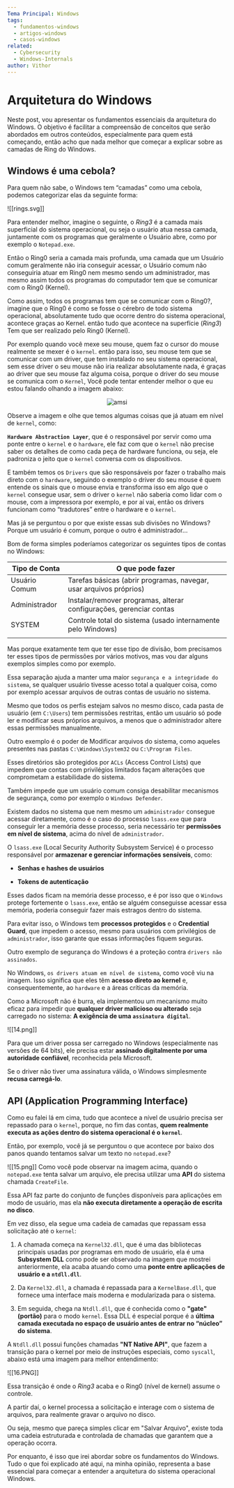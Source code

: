 ```yaml
---
Tema Principal: Windows
tags:
  - fundamentos-windows
  - artigos-windows
  - casos-windows
related:
  - Cybersecurity
  - Windows-Internals
author: Vithor
---
```

# Arquitetura do Windows

Neste post, vou apresentar os fundamentos essenciais da arquitetura do Windows. O objetivo é facilitar a compreensão de conceitos que serão abordados em outros conteúdos, especialmente para quem está começando, então acho que nada melhor que começar a explicar sobre as camadas de Ring do Windows.
## Windows é uma cebola?

Para quem não sabe, o Windows tem “camadas” como uma cebola, podemos categorizar elas da seguinte forma:

![[rings.svg]]

Para entender melhor, imagine o seguinte, o *Ring3* é a camada mais superficial do sistema operacional, ou seja o usuário atua nessa camada, juntamente com os programas que geralmente o Usuário abre, como por exemplo o ``Notepad.exe``.

Então o Ring0 seria a camada mais profunda, uma camada que um Usuário comum geralmente não iria conseguir acessar, o Usuário comum não conseguiria atuar em Ring0 nem mesmo sendo um administrador, mas mesmo assim todos os programas do computador tem que se comunicar com o Ring0 (Kernel).

Como assim, todos os programas tem que se comunicar com o Ring0?, imagine que o Ring0 é como se fosse o cérebro de todo sistema operacional, absolutamente tudo que ocorre dentro do sistema operacional, acontece graças ao Kernel. então tudo que acontece na superfície (*Ring3*) Tem que ser realizado pelo Ring0 (Kernel).

Por exemplo quando você mexe seu mouse, quem faz o cursor do mouse realmente se mexer é o ``kernel``. então para isso, seu mouse tem que se comunicar com um driver, que tem instalado no seu sistema operacional, sem esse driver o seu mouse não iria realizar absolutamente nada, é graças ao driver que seu mouse faz alguma coisa, porque o driver do seu mouse se comunica com o ``Kernel``, Você pode tentar entender melhor o que eu estou falando olhando a imagem abaixo:

<div align=center>
  <img alt="amsi" src="13.png">
</div>

Observe a imagem e olhe que temos algumas coisas que já atuam em nível de ``kernel``, como:

**`Hardware Abstraction Layer`**, que é o responsável por servir como uma ponte entre o ``kernel`` e o ``hardware``, ele faz com que o ``kernel`` não precise saber os detalhes de como cada peça de hardware funciona, ou seja, ele padroniza o jeito que o ``kernel`` conversa com os dispositivos.

E também temos os ``Drivers`` que são responsáveis por fazer o trabalho mais direto com o ``hardware``, seguindo o exemplo o driver do seu mouse é quem entende os sinais que o mouse envia e transforma isso em algo que o ``kernel`` consegue usar, sem o driver o ``kernel`` não saberia como lidar com o mouse, com a impressora por exemplo, e por aí vai, então os drivers funcionam como “tradutores” entre o hardware e o ``kernel``.

Mas já se perguntou o por que existe essas sub divisões no Windows? Porque um usuário é comum, porque o outro é administrador…

Bom de forma simples poderíamos categorizar os seguintes tipos de contas no Windows: 

| Tipo de Conta | O que pode fazer                                                    |
| ------------- | ------------------------------------------------------------------- |
| Usuário Comum | Tarefas básicas (abrir programas, navegar, usar arquivos próprios)  |
| Administrador | Instalar/remover programas, alterar configurações, gerenciar contas |
| SYSTEM        | Controle total do sistema (usado internamente pelo Windows)         |
|               |                                                                     |

Mas porque exatamente tem que ter esse tipo de divisão, bom precisamos ter esses tipos de permissões por vários motivos, mas vou dar alguns exemplos simples como por exemplo.

Essa separação ajuda a manter uma maior ``segurança e a integridade do sistema``, se qualquer usuário tivesse acesso total a qualquer coisa,  como por exemplo acessar arquivos de outras contas de usuário no sistema. 

Mesmo que todos os perfis estejam salvos no mesmo disco, cada pasta de usuário (em `C:\Users`) tem permissões restritas, então um usuário só pode ler e modificar seus próprios arquivos, a menos que o administrador altere essas permissões manualmente.

Outro exemplo é o poder de Modificar arquivos do sistema, como aqueles presentes nas pastas `C:\Windows\System32` ou `C:\Program Files`.

Esses diretórios são protegidos por ``ACLs`` (Access Control Lists) que impedem que contas com privilégios limitados façam alterações que comprometam a estabilidade do sistema.

Também impede que um usuário comum consiga desabilitar mecanismos de segurança, como por exemplo o ``Windows Defender``. 

Existem dados no sistema que nem mesmo um ``administrador`` consegue acessar diretamente, como é o caso do processo `lsass.exe` que para conseguir ler a memória desse processo, seria necessário ter **permissões em nível de sistema**, acima do nível de ``administrador``.

O `lsass.exe` (Local Security Authority Subsystem Service) é o processo responsável por **armazenar e gerenciar informações sensíveis**, como:

- **Senhas e hashes de usuários**
    
- **Tokens de autenticação**

Esses dados ficam na memória desse processo, e é por isso que o ``Windows`` protege fortemente o `lsass.exe`, então se alguém conseguisse acessar essa memória, poderia conseguir fazer mais estragos dentro do sistema.

Para evitar isso, o Windows tem **processos protegidos** e o **Credential Guard**, que impedem o acesso, mesmo para usuários com privilégios de ``administrador``, isso garante que essas informações fiquem seguras.

Outro exemplo de segurança do Windows é a proteção contra ``drivers não assinados``. 

No Windows, ``os drivers atuam em nível de sistema``, como você viu na imagem. Isso significa que eles têm **acesso direto ao kernel** e, consequentemente, ao ``hardware`` e a áreas críticas da memória.

Como a Microsoft não é burra, ela implementou um mecanismo muito eficaz para impedir que **qualquer driver malicioso ou alterado** seja carregado no sistema: 
**A exigência de uma ``assinatura digital``**.

![[14.png]]

Para que um driver possa ser carregado no Windows (especialmente nas versões de 64 bits), ele precisa estar **assinado digitalmente por uma autoridade confiável**, reconhecida pela Microsoft.

Se o driver não tiver uma assinatura válida, o Windows simplesmente **recusa carregá-lo**.
## API (Application Programming Interface)

Como eu falei lá em cima, tudo que acontece a nível de usuário precisa ser repassado para o ``kernel``, porque, no fim das contas, **quem realmente executa as ações dentro do sistema operacional é o ``kernel``**.

Então, por exemplo, você já se perguntou o que acontece por baixo dos panos quando tentamos salvar um texto no `notepad.exe`?
 
![[15.png]]
Como você pode observar na imagem acima, quando o `notepad.exe` tenta salvar um arquivo, ele precisa utilizar uma **API** do sistema chamada `CreateFile`.  

Essa API faz parte do conjunto de funções disponíveis para aplicações em modo de usuário, mas ela **não executa diretamente a operação de escrita no disco**. 

Em vez disso, ela segue uma cadeia de camadas que repassam essa solicitação até o ``kernel``:

1. A chamada começa na `Kernel32.dll`, que é uma das bibliotecas principais usadas por programas em modo de usuário, ela é uma **Subsystem DLL** como pode ser observado na imagem que mostrei anteriormente, ela acaba atuando como uma **ponte entre aplicações de usuário e a `ntdll.dll`**.
    
2. Da `Kernel32.dll`, a chamada é repassada para a `KernelBase.dll`, que fornece uma interface mais moderna e modularizada para o sistema.
    
3. Em seguida, chega na `Ntdll.dll`, que é conhecida como o **"gate" (portão)** para o modo ``kernel``. Essa DLL é especial porque é a **última camada executada no espaço de usuário antes de entrar no “núcleo” do sistema**.

A `Ntdll.dll` possui funções chamadas **"NT Native API"**, que fazem a transição para o kernel por meio de instruções especiais, como `syscall`, abaixo está uma imagem para melhor entendimento:

![[16.PNG]]

Essa transição é onde o *Ring3* acaba e o Ring0 (nível de kernel) assume o controle. 

A partir daí, o kernel processa a solicitação e interage com o sistema de arquivos, para realmente gravar o arquivo no disco.

Ou seja, mesmo que pareça simples clicar em "Salvar Arquivo", existe toda uma cadeia estruturada e controlada de chamadas que garantem que a operação ocorra.

Por enquanto, é isso que irei abordar sobre os fundamentos do Windows. Tudo o que foi explicado até aqui, na minha opinião, representa a base essencial para começar a entender a arquitetura do sistema operacional Windows.